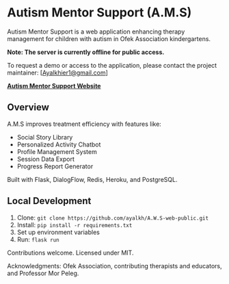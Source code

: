 # Autism Mentor Support (A.M.S)

Autism Mentor Support is a web application enhancing therapy management for children with autism in Ofek Association kindergartens.

**Note: The server is currently offline for public access.**

To request a demo or access to the application, please contact the project maintainer:
[Ayalkhier1@gmail.com]

**[Autism Mentor Support Website]( https://ams-chat-80db21a7820d.herokuapp.com/)**

## Overview

A.M.S improves treatment efficiency with features like:
- Social Story Library
- Personalized Activity Chatbot
- Profile Management System
- Session Data Export
- Progress Report Generator

Built with Flask, DialogFlow, Redis, Heroku, and PostgreSQL.

## Local Development

1. Clone: `git clone https://github.com/ayalkh/A.W.S-web-public.git`
2. Install: `pip install -r requirements.txt`
3. Set up environment variables
4. Run: `flask run`

Contributions welcome. Licensed under MIT.

Acknowledgments: Ofek Association, contributing therapists and educators, and Professor Mor Peleg.
